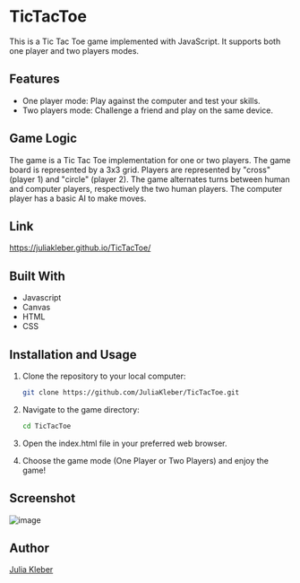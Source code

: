 # TicTacToe

This is a Tic Tac Toe game implemented with JavaScript. It supports both one player and two players modes.

## Features

* One player mode: Play against the computer and test your skills.
* Two players mode: Challenge a friend and play on the same device.

## Game Logic

The game is a Tic Tac Toe implementation for one or two players.
The game board is represented by a 3x3 grid.
Players are represented by "cross" (player 1) and "circle" (player 2).
The game alternates turns between human and computer players, respectively the two human players.
The computer player has a basic AI to make moves.

## Link

https://juliakleber.github.io/TicTacToe/

## Built With

- Javascript
- Canvas
- HTML
- CSS

## Installation and Usage

1. Clone the repository to your local computer:

   ```bash
   git clone https://github.com/JuliaKleber/TicTacToe.git

2. Navigate to the game directory:
   
   ```bash
   cd TicTacToe

3. Open the index.html file in your preferred web browser.

4. Choose the game mode (One Player or Two Players) and enjoy the game!

## Screenshot

![image](https://github.com/JuliaKleber/TicTacToe/assets/142741980/5f9becef-3cfb-4370-9623-a8bbac525207)

## Author

[Julia Kleber](https://github.com/JuliaKleber)
